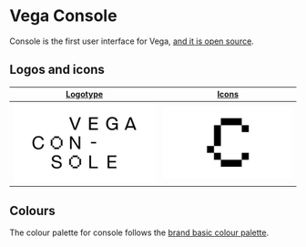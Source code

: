 # Vega Console
Console is the first user interface for Vega, [and it is open source](https://github.com/vegaprotocol/frontend-monorepo?tab=readme-ov-file#-applications-in-this-repo).

## Logos and icons
| [Logotype](2A-Logotype) | [Icons](2B-Brand-Icon) |
| --- | --- |
|![Black](./2A-Logotype/1_Vega_Console_Logotype_Stacked_Black.png)|![Black](./2B-Brand-Icon/Vega_Console_Brand_Icon_Black.png)

## Colours
The colour palette for console follows the [brand basic colour palette](../1-Vega-Brand-Basics/1C-Colour-Palette/).

